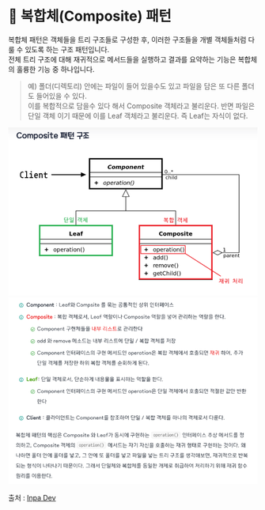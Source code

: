 # 🦄 복합체(Composite) 패턴
복합체 패턴은 객체들을 트리 구조들로 구성한 후, 이러한 구조들을 개별 객체들처럼 다룰 수 있도록 하는 구조 패턴입니다.<br>
전체 트리 구조에 대해 재귀적으로 메서드들을 실행하고 결과를 요약하는 기능은 복합체의 훌륭한 기능 중 하나입니다.
>예) 폴더(디렉토리) 안에는 파일이 들어 있을수도 있고 파일을 담은 또 다른 폴더도 들어있을 수 있다.<br>
>이를 복합적으로 담을수 있다 해서 Composite 객체라고 불리운다. 반면 파일은 단일 객체 이기 때문에 이를 Leaf 객체라고 불리운다. 즉 Leaf는 자식이 없다.

![img.png](image/img.png)
![img.png](img.png)

출처 : [Inpa Dev](https://inpa.tistory.com/entry/GOF-%F0%9F%92%A0-%EB%B3%B5%ED%95%A9%EC%B2%B4Composite-%ED%8C%A8%ED%84%B4-%EC%99%84%EB%B2%BD-%EB%A7%88%EC%8A%A4%ED%84%B0%ED%95%98%EA%B8%B0)
